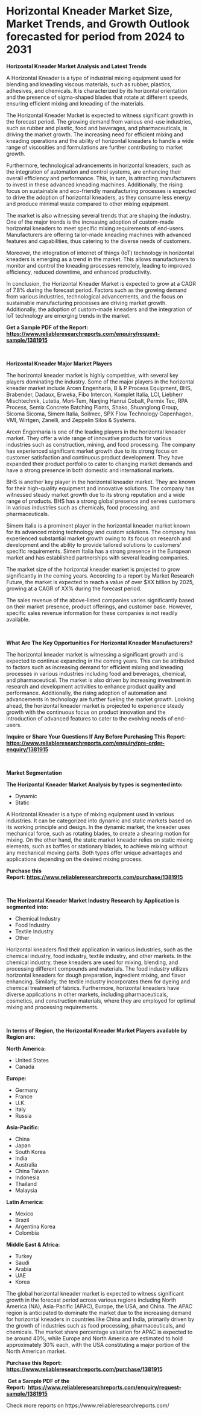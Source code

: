 <p><h1>Horizontal Kneader Market Size, Market Trends, and Growth Outlook forecasted for period from 2024 to 2031</h1></p><p><strong>Horizontal Kneader Market Analysis and Latest Trends</strong></p>
<p><p>A Horizontal Kneader is a type of industrial mixing equipment used for blending and kneading viscous materials, such as rubber, plastics, adhesives, and chemicals. It is characterized by its horizontal orientation and the presence of sigma-shaped blades that rotate at different speeds, ensuring efficient mixing and kneading of the materials.</p><p>The Horizontal Kneader Market is expected to witness significant growth in the forecast period. The growing demand from various end-use industries, such as rubber and plastic, food and beverages, and pharmaceuticals, is driving the market growth. The increasing need for efficient mixing and kneading operations and the ability of horizontal kneaders to handle a wide range of viscosities and formulations are further contributing to market growth.</p><p>Furthermore, technological advancements in horizontal kneaders, such as the integration of automation and control systems, are enhancing their overall efficiency and performance. This, in turn, is attracting manufacturers to invest in these advanced kneading machines. Additionally, the rising focus on sustainable and eco-friendly manufacturing processes is expected to drive the adoption of horizontal kneaders, as they consume less energy and produce minimal waste compared to other mixing equipment.</p><p>The market is also witnessing several trends that are shaping the industry. One of the major trends is the increasing adoption of custom-made horizontal kneaders to meet specific mixing requirements of end-users. Manufacturers are offering tailor-made kneading machines with advanced features and capabilities, thus catering to the diverse needs of customers.</p><p>Moreover, the integration of internet of things (IoT) technology in horizontal kneaders is emerging as a trend in the market. This allows manufacturers to monitor and control the kneading processes remotely, leading to improved efficiency, reduced downtime, and enhanced productivity.</p><p>In conclusion, the Horizontal Kneader Market is expected to grow at a CAGR of 7.8% during the forecast period. Factors such as the growing demand from various industries, technological advancements, and the focus on sustainable manufacturing processes are driving market growth. Additionally, the adoption of custom-made kneaders and the integration of IoT technology are emerging trends in the market.</p></p>
<p><strong>Get a Sample PDF of the Report:&nbsp; <a href="https://www.reliableresearchreports.com/enquiry/request-sample/1381915">https://www.reliableresearchreports.com/enquiry/request-sample/1381915</a></strong></p>
<p>&nbsp;</p>
<p><strong>Horizontal Kneader Major Market Players</strong></p>
<p><p>The horizontal kneader market is highly competitive, with several key players dominating the industry. Some of the major players in the horizontal kneader market include Arcen Engenharia, B & P Process Equipment, BHS, Brabender, Dadaux, Erweka, Fibo Intercon, Komplet Italia, LCI, Liebherr Mischtechnik, Lutetia, Mori-Tem, Nanjing Hanrui Cobalt, Permix Tec, RPA Process, Semix Concrete Batching Plants, Shako, Shuanglong Group, Sicoma Sicoma, Simem Italia, Soilmec, SPX Flow Technology Copenhagen, VMI, Wirtgen, Zanelli, and Zeppelin Silos & Systems.</p><p>Arcen Engenharia is one of the leading players in the horizontal kneader market. They offer a wide range of innovative products for various industries such as construction, mining, and food processing. The company has experienced significant market growth due to its strong focus on customer satisfaction and continuous product development. They have expanded their product portfolio to cater to changing market demands and have a strong presence in both domestic and international markets.</p><p>BHS is another key player in the horizontal kneader market. They are known for their high-quality equipment and innovative solutions. The company has witnessed steady market growth due to its strong reputation and a wide range of products. BHS has a strong global presence and serves customers in various industries such as chemicals, food processing, and pharmaceuticals.</p><p>Simem Italia is a prominent player in the horizontal kneader market known for its advanced mixing technology and custom solutions. The company has experienced substantial market growth owing to its focus on research and development and the ability to provide tailored solutions to customers' specific requirements. Simem Italia has a strong presence in the European market and has established partnerships with several leading companies.</p><p>The market size of the horizontal kneader market is projected to grow significantly in the coming years. According to a report by Market Research Future, the market is expected to reach a value of over $XX billion by 2025, growing at a CAGR of XX% during the forecast period.</p><p>The sales revenue of the above-listed companies varies significantly based on their market presence, product offerings, and customer base. However, specific sales revenue information for these companies is not readily available.</p></p>
<p>&nbsp;</p>
<p><strong>What Are The Key Opportunities For Horizontal Kneader Manufacturers?</strong></p>
<p><p>The horizontal kneader market is witnessing a significant growth and is expected to continue expanding in the coming years. This can be attributed to factors such as increasing demand for efficient mixing and kneading processes in various industries including food and beverages, chemical, and pharmaceutical. The market is also driven by increasing investment in research and development activities to enhance product quality and performance. Additionally, the rising adoption of automation and advancements in technology are further fueling the market growth. Looking ahead, the horizontal kneader market is projected to experience steady growth with the continuous focus on product innovation and the introduction of advanced features to cater to the evolving needs of end-users.</p></p>
<p><strong>Inquire or Share Your Questions If Any Before Purchasing This Report: <a href="https://www.reliableresearchreports.com/enquiry/pre-order-enquiry/1381915">https://www.reliableresearchreports.com/enquiry/pre-order-enquiry/1381915</a></strong></p>
<p>&nbsp;</p>
<p><strong>Market Segmentation</strong></p>
<p><strong>The Horizontal Kneader Market Analysis by types is segmented into:</strong></p>
<p><ul><li>Dynamic</li><li>Static</li></ul></p>
<p><p>A Horizontal Kneader is a type of mixing equipment used in various industries. It can be categorized into dynamic and static markets based on its working principle and design. In the dynamic market, the kneader uses mechanical force, such as rotating blades, to create a shearing motion for mixing. On the other hand, the static market kneader relies on static mixing elements, such as baffles or stationary blades, to achieve mixing without any mechanical moving parts. Both types offer unique advantages and applications depending on the desired mixing process.</p></p>
<p><strong>Purchase this Report:&nbsp;<a href="https://www.reliableresearchreports.com/purchase/1381915">https://www.reliableresearchreports.com/purchase/1381915</a></strong></p>
<p>&nbsp;</p>
<p><strong>The Horizontal Kneader Market Industry Research by Application is segmented into:</strong></p>
<p><ul><li>Chemical Industry</li><li>Food Industry</li><li>Textile Industry</li><li>Other</li></ul></p>
<p><p>Horizontal kneaders find their application in various industries, such as the chemical industry, food industry, textile industry, and other markets. In the chemical industry, these kneaders are used for mixing, blending, and processing different compounds and materials. The food industry utilizes horizontal kneaders for dough preparation, ingredient mixing, and flavor enhancing. Similarly, the textile industry incorporates them for dyeing and chemical treatment of fabrics. Furthermore, horizontal kneaders have diverse applications in other markets, including pharmaceuticals, cosmetics, and construction materials, where they are employed for optimal mixing and processing requirements.</p></p>
<p>&nbsp;</p>
<p><strong>In terms of Region, the Horizontal Kneader Market Players available by Region are:</strong></p>
<p>
    <p> <strong> North America: </strong>
        <ul>
            <li>United States</li>
            <li>Canada</li>
        </ul>
        </p> 
    <p> <strong> Europe: </strong>
        <ul>
            <li>Germany</li>
            <li>France</li>
            <li>U.K.</li>
            <li>Italy</li>
            <li>Russia</li>
        </ul>
        </p> 
    <p> <strong> Asia-Pacific: </strong>
        <ul>
            <li>China</li>
            <li>Japan</li>
            <li>South Korea</li>
            <li>India</li>
            <li>Australia</li>
            <li>China Taiwan</li>
            <li>Indonesia</li>
            <li>Thailand</li>
            <li>Malaysia</li>
        </ul>
        </p> 
    <p> <strong> Latin America: </strong>
        <ul>
            <li>Mexico</li>
            <li>Brazil</li>
            <li>Argentina Korea</li>
            <li>Colombia</li>
        </ul>
        </p> 
    <p> <strong> Middle East & Africa: </strong>
        <ul>
            <li>Turkey</li>
            <li>Saudi</li>
            <li>Arabia</li>
            <li>UAE</li>
            <li>Korea</li>
        </ul>
    </p>
    </p>
<p><p>The global horizontal kneader market is expected to witness significant growth in the forecast period across various regions including North America (NA), Asia-Pacific (APAC), Europe, the USA, and China. The APAC region is anticipated to dominate the market due to the increasing demand for horizontal kneaders in countries like China and India, primarily driven by the growth of industries such as food processing, pharmaceuticals, and chemicals. The market share percentage valuation for APAC is expected to be around 40%, while Europe and North America are estimated to hold approximately 30% each, with the USA constituting a major portion of the North American market.</p></p>
<p><strong>Purchase this Report: <a href="https://www.reliableresearchreports.com/purchase/1381915">https://www.reliableresearchreports.com/purchase/1381915</a></strong></p>
<p>&nbsp;<strong>Get a Sample PDF of the Report:&nbsp;&nbsp;<a href="https://www.reliableresearchreports.com/enquiry/request-sample/1381915">https://www.reliableresearchreports.com/enquiry/request-sample/1381915</a></strong></p>
<p><strong></strong></p>
<p>Check more reports on https://www.reliableresearchreports.com/</p>